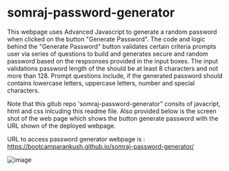 # somraj-password-generator

This webpage uses Advanced Javascript to generate a random password when clicked on the button "Generate Password". The code and logic behind the "Generate Password" button validates certain criteria prompts user via series of questions to build and generates secure and random password based on the respsonses provided in the input boxes. The input validations password length of the should be at least 8 characters and not more than 128. Prompt questions include, if the generated password should contains lowercase letters, uppercase letters, number and special characters. 

Note that this gitub repo 'somraj-password-generator" consits of javacript, html and css inlcuding this readme file. Also provided below is the screen shot of the web page which shows the button generate password with the URL shown of the deployed webpage.

URL to access password generator webpage is : https://bootcamparankush.github.io/somraj-password-generator/



![image](https://user-images.githubusercontent.com/120338398/212756675-17e7811f-45a9-45da-bd45-4435966a2948.png)
